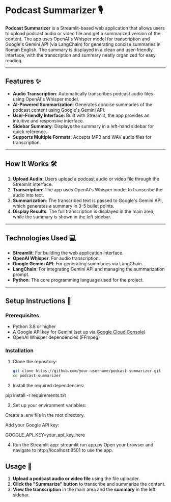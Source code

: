 # Podcast Summarizer 🎙

**Podcast Summarizer** is a Streamlit-based web application that allows users to upload podcast audio or video file and get a summarized version of the content. The app uses OpenAI's Whisper model for transcription and Google's Gemini API (via LangChain) for generating concise summaries in Roman English. The summary is displayed in a clean and user-friendly interface, with the transcription and summary neatly organized for easy reading.

---

## Features ✨

- **Audio Transcription**: Automatically transcribes podcast audio files using OpenAI's Whisper model.
- **AI-Powered Summarization**: Generates concise summaries of the podcast content using Google's Gemini API.
- **User-Friendly Interface**: Built with Streamlit, the app provides an intuitive and responsive interface.
- **Sidebar Summary**: Displays the summary in a left-hand sidebar for quick reference.
- **Supports Multiple Formats**: Accepts MP3 and WAV audio files for transcription.

---

## How It Works 🛠️

1. **Upload Audio**: Users upload a podcast audio or video file through the Streamlit interface.
2. **Transcription**: The app uses OpenAI's Whisper model to transcribe the audio into text.
3. **Summarization**: The transcribed text is passed to Google's Gemini API, which generates a summary in 3-5 bullet points.
4. **Display Results**: The full transcription is displayed in the main area, while the summary is shown in the left sidebar.

---

## Technologies Used 💻

- **Streamlit**: For building the web application interface.
- **OpenAI Whisper**: For audio transcription.
- **Google Gemini API**: For generating summaries via LangChain.
- **LangChain**: For integrating Gemini API and managing the summarization prompt.
- **Python**: The core programming language used for the project.

---

## Setup Instructions 🚀

### Prerequisites

- Python 3.8 or higher
- A Google API key for Gemini (set up via [Google Cloud Console](https://console.cloud.google.com/))
- OpenAI Whisper dependencies (FFmpeg)

### Installation

1. Clone the repository:

   ```bash
   git clone https://github.com/your-username/podcast-summarizer.git
   cd podcast-summarizer

   ```

2. Install the required dependencies:

pip install -r requirements.txt

3. Set up your environment variables:

Create a .env file in the root directory.

Add your Google API key:

GOOGLE_API_KEY=your_api_key_here

4. Run the Streamlit app:
   streamlit run app.py
   Open your browser and navigate to http://localhost:8501 to use the app.

## Usage 📝

1. **Upload a podcast audio or video file** using the file uploader.
2. **Click the "Summarize" button** to transcribe and summarize the content.
3. **View the transcription** in the main area and the **summary** in the left sidebar.
